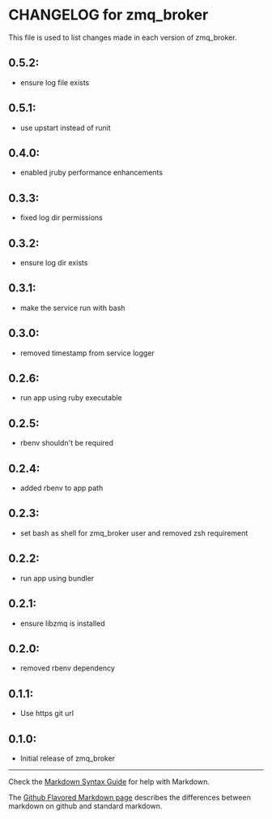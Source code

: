 # CHANGELOG for zmq_broker

This file is used to list changes made in each version of zmq_broker.

## 0.5.2:

* ensure log file exists

## 0.5.1:

* use upstart instead of runit

## 0.4.0:

* enabled jruby performance enhancements

## 0.3.3:

* fixed log dir permissions

## 0.3.2:

* ensure log dir exists

## 0.3.1:

* make the service run with bash

## 0.3.0:

* removed timestamp from service logger

## 0.2.6:

* run app using ruby executable

## 0.2.5:

* rbenv shouldn't be required

## 0.2.4:

* added rbenv to app path

## 0.2.3:

* set bash as shell for zmq_broker user and removed zsh requirement

## 0.2.2:

* run app using bundler

## 0.2.1:

* ensure libzmq is installed

## 0.2.0:

* removed rbenv dependency

## 0.1.1:

* Use https git url

## 0.1.0:

* Initial release of zmq_broker

- - -
Check the [Markdown Syntax Guide](http://daringfireball.net/projects/markdown/syntax) for help with Markdown.

The [Github Flavored Markdown page](http://github.github.com/github-flavored-markdown/) describes the differences between markdown on github and standard markdown.
